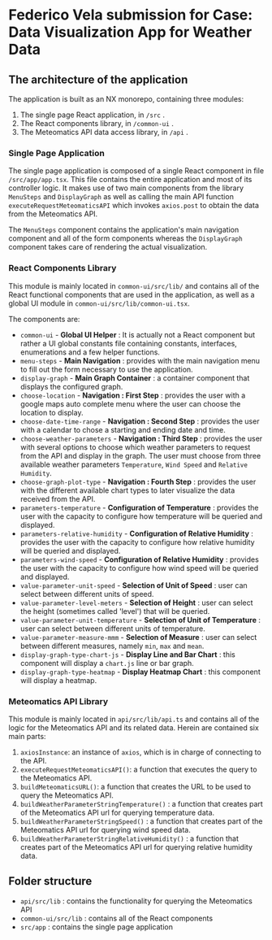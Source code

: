 # Federico Vela submission for Case: Data Visualization App for Weather Data

## The architecture of the application

The application is built as an NX monorepo, containing three modules:

1. The single page React application, in `/src` .
2. The React components library, in `/common-ui` .
3. The Meteomatics API data access library, in `/api` .

### Single Page Application

The single page application is composed of a single React component in file `/src/app/app.tsx`. This file contains the entire application and most of its controller logic. It makes use of two main components from the library `MenuSteps` and `DisplayGraph` as well as calling the main API function `executeRequestMeteomaticsAPI` which invokes `axios.post` to obtain the data from the Meteomatics API.

The `MenuSteps` component contains the application's main navigation component and all of the form components whereas the `DisplayGraph` component takes care of rendering the actual visualization.

### React Components Library

This module is mainly located in `common-ui/src/lib/` and contains all of the React functional components that are used in the application, as well as a global UI module in `common-ui/src/lib/common-ui.tsx`.

The components are:

- `common-ui` - **Global UI Helper** : It is actually not a React component but rather a UI global constants file containing constants, interfaces, enumerations and a few helper functions.
- `menu-steps` - **Main Navigation** : provides with the main navigation menu to fill out the form necessary to use the application.
- `display-graph` - **Main Graph Container** : a container component that displays the configured graph.
- `choose-location` - **Navigation : First Step** : provides the user with a google maps auto complete menu where the user can choose the location to display.
- `choose-date-time-range` - **Navigation : Second Step** : provides the user with a calendar to chose a starting and ending date and time.
- `choose-weather-parameters` - **Navigation : Third Step** : provides the user with several options to choose which weather parameters to request from the API and display in the graph. The user must choose from three available weather parameters `Temperature`, `Wind Speed` and `Relative Humidity`.
- `choose-graph-plot-type` - **Navigation : Fourth Step** : provides the user with the different available chart types to later visualize the data received from the API.
- `parameters-temperature` - **Configuration of Temperature** : provides the user with the capacity to configure how temperature will be queried and displayed.
- `parameters-relative-humidity` - **Configuration of Relative Humidity** : provides the user with the capacity to configure how relative humidity will be queried and displayed.
- `parameters-wind-speed` - **Configuration of Relative Humidity** : provides the user with the capacity to configure how wind speed will be queried and displayed.
- `value-parameter-unit-speed` - **Selection of Unit of Speed** : user can select between different units of speed.
- `value-parameter-level-meters` - **Selection of Height** : user can select the height (sometimes called 'level') that will be queried.
- `value-parameter-unit-temperature` - **Selection of Unit of Temperature** : user can select between different units of temperature.
- `value-parameter-measure-mmm` - **Selection of Measure** : user can select between different measures, namely `min`, `max` and `mean`.
- `display-graph-type-chart-js` - **Display Line and Bar Chart** : this component will display a `chart.js` line or bar graph.
- `display-graph-type-heatmap` - **Display Heatmap Chart** : this component will display a heatmap.

### Meteomatics API Library

This module is mainly located in `api/src/lib/api.ts` and contains all of the logic for the Meteomatics API and its related data. Herein are contained six main parts:

1. `axiosInstance`: an instance of `axios`, which is in charge of connecting to the API.
2. `executeRequestMeteomaticsAPI()`: a function that executes the query to the Meteomatics API.
3. `buildMeteomaticsURL()`: a function that creates the URL to be used to query the Meteomatics API.
4. `buildWeatherParameterStringTemperature()` : a function that creates part of the Meteomatics API url for querying temperature data.
5. `buildWeatherParameterStringSpeed()` : a function that creates part of the Meteomatics API url for querying wind speed data.
6. `buildWeatherParameterStringRelativeHumidity()` : a function that creates part of the Meteomatics API url for querying relative humidity data.

## Folder structure
- `api/src/lib` : contains the functionality for querying the Meteomatics API
- `common-ui/src/lib` : contains all of the React components
- `src/app` : contains the single page application